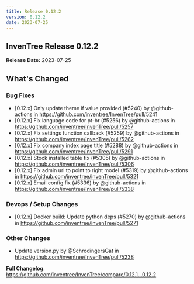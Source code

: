 ```yaml
---
title: Release 0.12.2
version: 0.12.2
date: 2023-07-25
---
```


## InvenTree Release 0.12.2

**Release Date:** 2023-07-25

<!-- Release notes generated using configuration in .github/release.yml at 0.12.x -->

## What's Changed
### Bug Fixes
* [0.12.x] Only update theme if value provided (#5240) by @github-actions in https://github.com/inventree/InvenTree/pull/5241
* [0.12.x] Fix language code for pt-br (#5256) by @github-actions in https://github.com/inventree/InvenTree/pull/5257
* [0.12.x] Fix settings function callback (#5259) by @github-actions in https://github.com/inventree/InvenTree/pull/5262
* [0.12.x] Fix company index page title (#5288) by @github-actions in https://github.com/inventree/InvenTree/pull/5291
* [0.12.x] Stock installed table fix (#5305) by @github-actions in https://github.com/inventree/InvenTree/pull/5306
* [0.12.x] Fix admin url to point to right model (#5319) by @github-actions in https://github.com/inventree/InvenTree/pull/5321
* [0.12.x] Email config fix (#5336) by @github-actions in https://github.com/inventree/InvenTree/pull/5338
### Devops / Setup Changes
* [0.12.x] Docker build: Update python deps (#5270) by @github-actions in https://github.com/inventree/InvenTree/pull/5271
### Other Changes
* Update version.py by @SchrodingersGat in https://github.com/inventree/InvenTree/pull/5238


**Full Changelog**: https://github.com/inventree/InvenTree/compare/0.12.1...0.12.2
